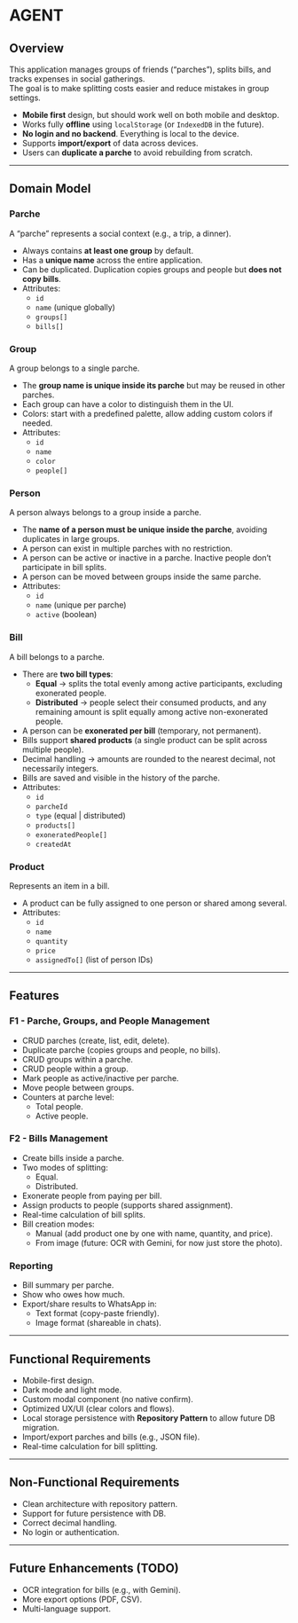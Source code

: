 # AGENT

## Overview

This application manages groups of friends (“parches”), splits bills, and tracks expenses in social gatherings.  
The goal is to make splitting costs easier and reduce mistakes in group settings.

- **Mobile first** design, but should work well on both mobile and desktop.
- Works fully **offline** using `localStorage` (or `IndexedDB` in the future).
- **No login and no backend**. Everything is local to the device.
- Supports **import/export** of data across devices.
- Users can **duplicate a parche** to avoid rebuilding from scratch.

---

## Domain Model

### Parche

A “parche” represents a social context (e.g., a trip, a dinner).

- Always contains **at least one group** by default.
- Has a **unique name** across the entire application.
- Can be duplicated. Duplication copies groups and people but **does not copy bills**.
- Attributes:
  - `id`
  - `name` (unique globally)
  - `groups[]`
  - `bills[]`

### Group

A group belongs to a single parche.

- The **group name is unique inside its parche** but may be reused in other parches.
- Each group can have a color to distinguish them in the UI.
- Colors: start with a predefined palette, allow adding custom colors if needed.
- Attributes:
  - `id`
  - `name`
  - `color`
  - `people[]`

### Person

A person always belongs to a group inside a parche.

- The **name of a person must be unique inside the parche**, avoiding duplicates in large groups.
- A person can exist in multiple parches with no restriction.
- A person can be active or inactive in a parche. Inactive people don’t participate in bill splits.
- A person can be moved between groups inside the same parche.
- Attributes:
  - `id`
  - `name` (unique per parche)
  - `active` (boolean)

### Bill

A bill belongs to a parche.

- There are **two bill types**:
  - **Equal** → splits the total evenly among active participants, excluding exonerated people.
  - **Distributed** → people select their consumed products, and any remaining amount is split equally among active non-exonerated people.
- A person can be **exonerated per bill** (temporary, not permanent).
- Bills support **shared products** (a single product can be split across multiple people).
- Decimal handling → amounts are rounded to the nearest decimal, not necessarily integers.
- Bills are saved and visible in the history of the parche.
- Attributes:
  - `id`
  - `parcheId`
  - `type` (equal | distributed)
  - `products[]`
  - `exoneratedPeople[]`
  - `createdAt`

### Product

Represents an item in a bill.

- A product can be fully assigned to one person or shared among several.
- Attributes:
  - `id`
  - `name`
  - `quantity`
  - `price`
  - `assignedTo[]` (list of person IDs)

---

## Features

### F1 - Parche, Groups, and People Management

- CRUD parches (create, list, edit, delete).
- Duplicate parche (copies groups and people, no bills).
- CRUD groups within a parche.
- CRUD people within a group.
- Mark people as active/inactive per parche.
- Move people between groups.
- Counters at parche level:
  - Total people.
  - Active people.

### F2 - Bills Management

- Create bills inside a parche.
- Two modes of splitting:
  - Equal.
  - Distributed.
- Exonerate people from paying per bill.
- Assign products to people (supports shared assignment).
- Real-time calculation of bill splits.
- Bill creation modes:
  - Manual (add product one by one with name, quantity, and price).
  - From image (future: OCR with Gemini, for now just store the photo).

### Reporting

- Bill summary per parche.
- Show who owes how much.
- Export/share results to WhatsApp in:
  - Text format (copy-paste friendly).
  - Image format (shareable in chats).

---

## Functional Requirements

- Mobile-first design.
- Dark mode and light mode.
- Custom modal component (no native confirm).
- Optimized UX/UI (clear colors and flows).
- Local storage persistence with **Repository Pattern** to allow future DB migration.
- Import/export parches and bills (e.g., JSON file).
- Real-time calculation for bill splitting.

---

## Non-Functional Requirements

- Clean architecture with repository pattern.
- Support for future persistence with DB.
- Correct decimal handling.
- No login or authentication.

---

## Future Enhancements (TODO)

- OCR integration for bills (e.g., with Gemini).
- More export options (PDF, CSV).
- Multi-language support.
